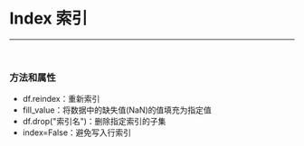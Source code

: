# Index  索引


------

<br>

### 方法和属性
- df.reindex：重新索引
- fill_value：将数据中的缺失值(NaN)的值填充为指定值
- df.drop("索引名")：删除指定索引的子集
- index=False：避免写入行索引

